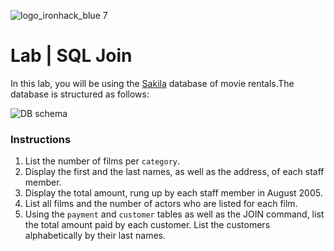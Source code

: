 ![logo_ironhack_blue 7](https://user-images.githubusercontent.com/23629340/40541063-a07a0a8a-601a-11e8-91b5-2f13e4e6b441.png)

# Lab | SQL Join

In this lab, you will be using the [Sakila](https://dev.mysql.com/doc/sakila/en/) database of movie rentals.The database is structured as follows:

![DB schema](https://education-team-2020.s3-eu-west-1.amazonaws.com/data-analytics/database-sakila-schema.png)

### Instructions

1. List the number of films per `category`.
2. Display the first and the last names, as well as the address, of each staff member.
3. Display the total amount, rung up by each staff member in August 2005.
4. List all films and the number of actors who are listed for each film.
5. Using the `payment` and `customer` tables as well as the JOIN command, list the total amount paid by each customer. List the customers alphabetically by their last names.
